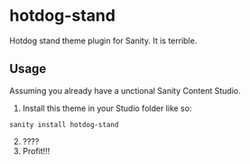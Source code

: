 # hotdog-stand
Hotdog stand theme plugin for Sanity. It is terrible.

## Usage
Assuming you already have a unctional Sanity Content Studio.

1. Install this theme in your Studio folder like so:

```
sanity install hotdog-stand
```

2. ????
3. Profit!!!
